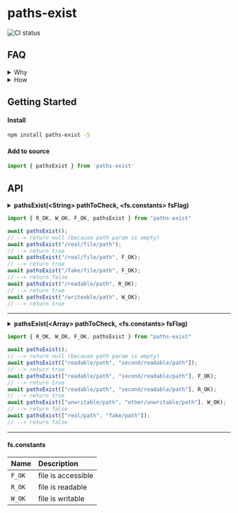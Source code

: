 # paths-exist

![CI status](https://travis-ci.org/servexyz/paths-exist.svg?branch=master)

## FAQ

<details><summary>Why</summary>
Sindre already has a small-bundled version for path-checking: <a href="https://www.npmjs.com/package/path-exists">path-exists</a>. I wanted an API that was overloaded with the ability to check for an array of paths. While it would be quite simple to implement a factory, I ended up needing this functionality across a few different projects in a week and decided to abstract it.
</details>

<details><summary>How</summary>
File checks are done using <code>fs.access</code> with the default constant <code>fs.constants.F_OK</code>. You can overload this file constant with <code>F_OK</code>, <code>W_OK</code> or <code>R_OK</code> (as well as pairings eg. <code>W_OK | R_OK</code>).

You can read more about the file constants here: <a href="https://nodejs.org/api/fs.html#fs_file_access_constants">File Access Constant</a>: fs.constants (F_OK, W_OK, R_OK)
</details>

## Getting Started

#### Install

```sh
npm install paths-exist -S
```

#### Add to source

```js
import { pathsExist } from 'paths-exist'
```

## API

<details>
<summary><b>pathsExist(&lt;String&gt; pathToCheck, &lt;fs.constants&gt; fsFlag)</b></summary>

<hr />
<b>Where</b>

<ul>
<li><code>pathToCheck</code> is a single path string you want to check.</li>
<li><code>fsFlag</code> is an optional param where you can specify the expected file mode; F_OK is the default.</li>
</ul>

</details>

```js
import { R_OK, W_OK, F_OK, pathsExist } from "paths-exist"

await pathsExist();
// --> return null (because path param is empty)
await pathsExist("/real/file/path");
// --> return true
await pathsExist("/real/file/path", F_OK);
// --> return true
await pathsExist("/fake/file/path", F_OK);
// --> return false
await pathsExist("/readable/path", R_OK);
// --> return true
await pathsExist("/writeable/path", W_OK);
// --> return true
```

---

<details><summary><b>pathsExist(&lt;Array&gt; pathToCheck, &lt;fs.constants&gt; fsFlag)</b></summary>

<hr />
<b>Where</b>

<ul>
<li><code>pathToCheck</code> is an array of path strings you want to check.</li>
<li><code>fsFlag</code> is an optional param where you can specify the expected file mode; F_OK is the default.</li>
</ul>
</details>

```js
import { R_OK, W_OK, F_OK, pathsExist } from "paths-exist"

await pathsExist();
// --> return null (because path param is empty)
await pathsExist(["readable/path", "second/readable/path"]);
// --> return true
await pathsExist(["readable/path", "second/readable/path"], F_OK);
// --> return true
await pathsExist(["readable/path", "second/readable/path"], R_OK);
// --> return true
await pathsExist(["unwritable/path", "other/unwritable/path"], W_OK);
// --> return false
await pathsExist(["real/path", "fake/path"]);
// --> return false
```

---

#### fs.constants

| Name   | Description        |
|:-------|:-------------------|
| `F_OK` | file is accessible |
| `R_OK` | file is readable   |
| `W_OK` | file is writable   |
